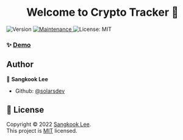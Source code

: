 <h1 align="center">Welcome to Crypto Tracker 👋</h1>
<p>
  <img alt="Version" src="https://img.shields.io/badge/version-1.0.0-blue.svg?cacheSeconds=2592000" />
  <a href="https://github.com/kefranabg/readme-md-generator/graphs/commit-activity" target="_blank">
    <img alt="Maintenance" src="https://img.shields.io/badge/Maintained%3F-no-red.svg" />
  </a>
    <img alt="License: MIT" src="https://img.shields.io/github/license/solarsdev/react-crypto-tracker?style=plastic" />
  </a>
</p>

### ✨ [Demo](https://solarsdev.github.io/react-crypto-tracker/)

## Author

👤 **Sangkook Lee**

- Github: [@solarsdev](https://github.com/solarsdev)

## 📝 License

Copyright © 2022 [Sangkook Lee](https://github.com/solarsdev).<br />
This project is [MIT](https://github.com/solarsdev/react-crypto-tracker/blob/master/LICENSE) licensed.
